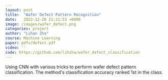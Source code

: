 ```yaml
---
layout: post
title:  "Wafer Defect Pattern Recognition"
date:   2022-12-20 21:21:53 +0000
image: /images/wafer_defect.png
categories: project
author: "Lihan Zha"
course: Machine Learning
paper: pdfs/defect.pdf
video: ''
code: https://github.com/lihzha/wafer_defect_classification
---
```

Using CNN with various tricks to perform wafer defect pattern classification. The method's classification accuracy ranked 1st in the class.